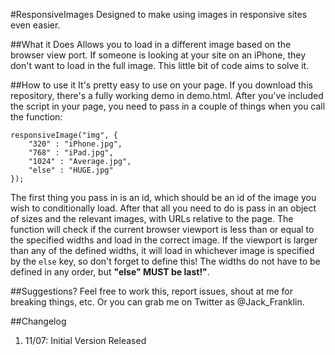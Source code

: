#ResponsiveImages
Designed to make using images in responsive sites even easier.

##What it Does
Allows you to load in a different image based on the browser view port. If someone is looking at your site on an iPhone, they don't want to load in the full image. This little bit of code aims to solve it.

##How to use it
It's pretty easy to use on your page. If you download this repository, there's a fully working demo in demo.html.  After you've included the script in your page, you need to pass in a couple of things when you call the function:

    responsiveImage("img", {
        "320" : "iPhone.jpg",
        "768" : "iPad.jpg",
        "1024" : "Average.jpg",
        "else" : "HUGE.jpg"
    });

The first thing you pass in is an id, which should be an id of the image you wish to conditionally load. After that all you need to do is pass in an object of sizes and the relevant images, with URLs relative to the page. The function will check if the current browser viewport is less than or equal to the specified widths and load in the correct image. If the viewport is larger than any of the defined widths, it will load in whichever image is specified by the `else` key, so don't forget to define this! The widths do not have to be defined in any order, but **"else" MUST be last!"**.

##Suggestions?
Feel free to work this, report issues, shout at me for breaking things, etc. Or you can grab me on Twitter as @Jack_Franklin.

##Changelog
1. 11/07: Initial Version Released
